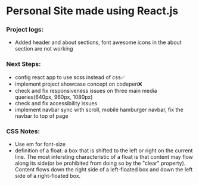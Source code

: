 # Personal Site made using React.js



### Project logs:
* Added header and about sections, font awesome icons in the about section are not working


### Next Steps:
* config react app to use scss instead of css:white_check_mark:
* implement project showcase concept on codepen:x:
* check and fix responsiveness issues on three main media queries(640px, 960px, 1080px)
* check and fix accessibility issues 
* implement navbar sync with scroll, mobile hamburger navbar, fix the navbar to top of page

### CSS Notes:
* Use em for font-size 
* definition of a float: a box that is shifted to the left or right on the current line. The most intersting characteristic of a float is that content may flow along its side(or be prohibited from doing so by the "clear" property). Content flows down the right side of a left-floated box and down the left side of a right-floated box.

